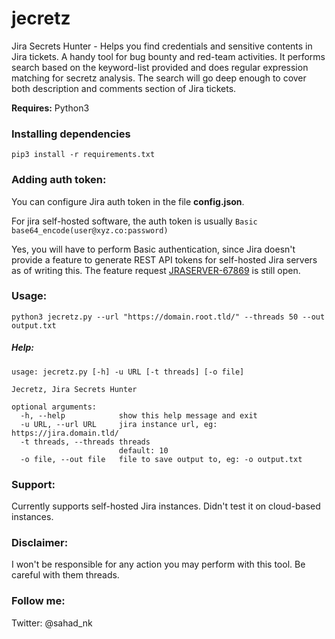 # jecretz
Jira Secrets Hunter - Helps you find credentials and sensitive contents in Jira tickets. A handy tool for bug bounty and red-team activities. It performs search based on the keyword-list provided and does regular expression matching for secretz analysis. The search will go deep enough to cover both description and comments section of Jira tickets.

__Requires:__ Python3

### Installing dependencies

`pip3 install -r requirements.txt`

### Adding auth token:

You can configure Jira auth token in the file __config.json__.

For jira self-hosted software, the auth token is usually `Basic base64_encode(user@xyz.co:password)`

Yes, you will have to perform Basic authentication, since Jira doesn't provide a feature to generate REST API tokens for self-hosted Jira servers as of writing this. The feature request [JRASERVER-67869](https://jira.atlassian.com/browse/JRASERVER-67869?_ga=2.121133064.1451771552.1590422340-96494979.1587650002) is still open.

### Usage:

`python3 jecretz.py --url "https://domain.root.tld/" --threads 50 --out output.txt`

##### Help:

```
usage: jecretz.py [-h] -u URL [-t threads] [-o file]

Jecretz, Jira Secrets Hunter

optional arguments:
  -h, --help            show this help message and exit
  -u URL, --url URL     jira instance url, eg: https://jira.domain.tld/
  -t threads, --threads threads
                        default: 10
  -o file, --out file   file to save output to, eg: -o output.txt
  ```

### Support:

Currently supports self-hosted Jira instances. Didn't test it on cloud-based instances.

### Disclaimer:

I won't be responsible for any action you may perform with this tool. Be careful with them threads.

### Follow me:

Twitter: @sahad_nk
